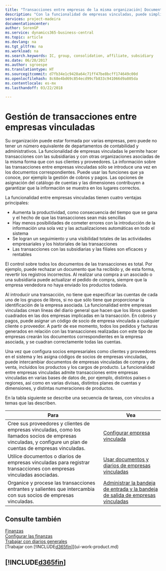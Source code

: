 ```yaml
---
title: "Transacciones entre empresas de la misma organización| Documentos de Microsoft"
description: "Con la funcionalidad de empresas vinculadas, puede simplificar los procesos y transacciones empresariales entre empresas de la misma organización."
services: project-madeira
documentationcenter: 
author: SorenGP
ms.service: dynamics365-business-central
ms.topic: article
ms.devlang: na
ms.tgt_pltfrm: na
ms.workload: na
ms.search.keywords: IC, group, consolidation, affiliate, subsidiary
ms.date: 06/20/2017
ms.author: sgroespe
ms.translationtype: HT
ms.sourcegitcommit: d7fb34e1c9428a64c71ff47be8bcff174649c00d
ms.openlocfilehash: 8c68e4bd69c854ecd99cfb833c941066d9a805da
ms.contentlocale: es-mx
ms.lasthandoff: 03/22/2018

---
```

# <a name="managing-intercompany-transactions"></a>Gestión de transacciones entre empresas vinculadas
Su organización puede estar formada por varias empresas, pero puede no tener un número equivalente de departamentos de contabilidad y administrativos. La funcionalidad de empresas vinculadas le permite hacer transacciones con las subsidiarias y con otras organizaciones asociadas de la misma forma que con sus clientes y proveedores. La información sobre las transacciones entre empresas vinculadas sólo se introduce una vez en los documentos correspondientes. Puede usar las funciones que ya conoce, por ejemplo la gestión de cobros y pagos. Las opciones de asignación del catálogo de cuentas y las dimensiones contribuyen a garantizar que la información se muestra en los lugares correctos.  

La funcionalidad entre empresas vinculadas tienen cuatro ventajas principales:  

- Aumenta la productividad, como consecuencia del tiempo que se gana y el hecho de que las transacciones sean más sencillas  
- Hay menos posibilidades de cometer errores con la introducción de la información una sola vez y las actualizaciones automáticas en todo el sistema  
- Se logran un seguimiento y una visibilidad totales de las actividades empresariales y los historiales de las transacciones  
- Las transacciones con las subsidiarias y las filiales son eficaces y rentables  

El control sobre todos los documentos de las transacciones es total. Por ejemplo, puede rechazar un documento que ha recibido y, de esta forma, revertir los registros incorrectos. Al realizar una compra a un asociado o una subsidiaria puede actualizar el pedido de compra, siempre que la empresa vendedora no haya enviado los productos todavía.  

Al introducir una transacción, no tiene que especificar las cuentas de cada uno de los grupos de libros, si no que sólo tiene que proporcionar la identificación de la empresa asociada. La funcionalidad entre empresas vinculadas crean líneas del diario general que hacen que los libros queden cuadrados en las dos empresas implicadas en la transacción. En cobros y pagos, puede asignar un código de socio de empresa vinculada a cualquier cliente o proveedor. A partir de ese momento, todos los pedidos y facturas generados en relación con las transacciones realizadas con este tipo de empresas crearán los documentos correspondientes en la empresa asociada, y se cuadran correctamente todas las cuentas.  

 Una vez que configura socios empresariales como clientes y proveedores en el sistema y les asigna códigos de socios de empresas vinculadas, puede intercambiar documentos de empresas vinculadas de compra y de venta, incluidos los productos y los cargos de producto. La funcionalidad entre empresas vinculadas admite transacciones entre empresas vinculadas en varias bases de datos de, por ejemplo, distintos países o regiones, así como en varias divisas, distintos planes de cuentas y dimensiones, y distintas numeraciones de productos.  

En la tabla siguiente se describe una secuencia de tareas, con vínculos a temas que las describen.

 |Para |Vea|
 |---|---|
 |Cree sus proveedores y clientes de empresas vinculadas, como los llamados socios de empresas vinculadas, y configure un plan de cuentas de empresas vinculadas.|[Configurar empresa vinculada](intercompany-how-setup.md)|
 |Utilice documentos o diarios de empresas vinculadas para registrar transacciones con empresas vinculadas asociadas.|[Usar documentos y diarios de empresas vinculadas](intercompany-how-work-documents-journals.md)|
 |Organice y procese las transacciones entrantes y salientes que intercambia con sus socios de empresas vinculadas.|[Administrar la bandeja de entrada y la bandeja de salida de empresas vinculadas](intercompany-how-manage-intercompany-inbox.md)|

## <a name="see-also"></a>Consulte también
[Finanzas](finance.md)  
[Configurar las finanzas](finance-setup-finance.md)  
[Trabajar con diarios generales](ui-work-general-journals.md)  
[Trabajar con [!INCLUDE[d365fin](includes/d365fin_md.md)]](ui-work-product.md)

## [!INCLUDE[d365fin](includes/free_trial_md.md)]  
 

